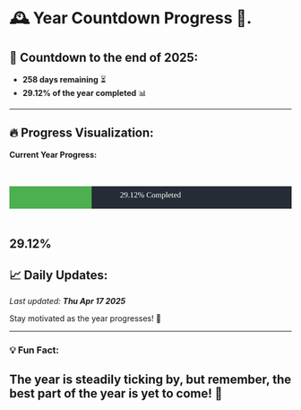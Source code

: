 
# &#x1F570; **Year Countdown Progress** &#x1F389;.

## &#x1F4C5; Countdown to the end of 2025:
- **258 days remaining** &#x23F3;
- **29.12% of the year completed** &#x1F4CA;

---

## &#x1F525; **Progress Visualization**:

**Current Year Progress:**

<br><br>
![Progress Bar](https://raw.githubusercontent.com/dayanidigv/year-countdown-progress/main/progress-bar.svg)
<br><br>

**29.12%**
---

## &#x1F4C8; **Daily Updates**:

_Last updated: **Thu Apr 17 2025**_

Stay motivated as the year progresses! &#x1F680;

--- 

### &#x1F4A1; **Fun Fact:**
The year is steadily ticking by, but remember, the best part of the year is yet to come! &#x1F31F;
---
